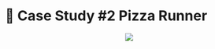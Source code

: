 # 🍕 Case Study #2 Pizza Runner

<p align="center">
  <img src="(https://github.com/user-attachments/assets/eb83c939-ead6-49d2-adce-a7edaa491204)" />
</p>
